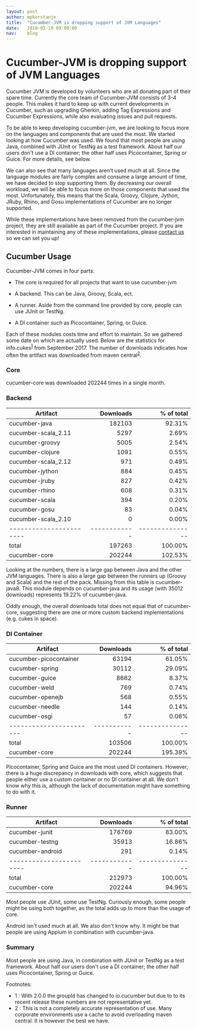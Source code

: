 ```yaml
---
layout: post
author: mpkorstanje
title:  "Cucumber-JVM is dropping support of JVM Languages"
date:   2018-05-19 09:00:00
nav:    blog
---
```

# Cucumber-JVM is dropping support of JVM Languages #

Cucumber JVM is developed by volunteers who are all donating part of their spare time. Currently the core team of 
Cucumber-JVM consists of 3-4 people. 
This makes it hard to keep up with current developments in Cucumber, such as upgrading Gherkin, adding Tag Expressions 
and Cucumber Expressions, while also evaluating issues and pull requests.

To be able to keep developing cucumber-jvm, we are looking to focus more on the languages and components that are used 
the most. 
We started looking at how Cucumber was used. We found that most people are using Java, combined with JUnit or TestNg as 
a test framework. 
About half our users don't use a DI container; the other half uses Picocontainer, Spring or Guice. For more details, 
see below.

We can also see that many languages aren't used much at all. Since the language modules are fairly complex and consume 
a large amount of time, we have decided to stop supporting them.
By decreasing our overall workload, we will be able to focus more on those components that used the most. 
Unfortunately, this means that the Scala, Groovy, Clojure, Jython, JRuby, Rhino, and Gosu implementations of Cucumber 
are no longer supported. 

While these implementations have been removed from the cucumber-jvm project, they are still available as part of the Cucumber project. 
If you are interested in maintaining any of these implementations, please [contact us](https://cucumber.io/support) so we can set you up!

## Cucumber Usage ##

Cucumber-JVM comes in four parts: 

 * The core is required for all projects that want to use cucumber-jvm

 * A backend. This can be Java, Groovy, Scala, ect.

 * A runner. Aside from the command line provided by core, people can use JUnit or TestNg. 

 * A DI container such as Picocontainer, Spring, or Guice.

Each of these modules costs time and effort to maintain. So we gathered some date on which are actually used. 
Below are the statistics for info.cukes<sup>[1](#1)</sup> from September 2017. 
The number of downloads indicates how often the artifact was downloaded from maven central<sup>[2](#2)</sup>.

### Core ###

cucumber-core was downloaded 202244 times in a single month.

### Backend ###


|Artifact               |  Downloads |   % of total  |
|-----------------------|-----------:|--------------:|
|cucumber-java          |   182103   |      92.31%   |
|cucumber-scala_2.11    |     5297   |       2.69%   |
|cucumber-groovy        |     5005   |       2.54%   |
|cucumber-clojure       |     1091   |       0.55%   |
|cucumber-scala_2.12    |      971   |       0.49%   |
|cucumber-jython        |      884   |       0.45%   |
|cucumber-jruby         |      827   |       0.42%   |
|cucumber-rhino         |      608   |       0.31%   |
|cucumber-scala         |      394   |       0.20%   |
|cucumber-gosu          |       83   |       0.04%   |
|cucumber-scala_2.10    |        0   |       0.00%   |
|-----------------------|------------|---------------|
|total                  |   197263   |     100.00%   |
|cucumber-core          |   202244   |     102.53%   |


Looking at the numbers, there is a large gap between Java and the other JVM languages. There is also a large gap between
the runners up (Groovy and Scala) and the rest of the pack. 
Missing from this table is cucumber-java8. This module depends on cucumber-java and its usage (with 35012 downloads)
represents 19.22% of cucumber-java.

Oddly enough, the overall downloads total does not equal that of cucumber-core, suggesting there are one or more custom
backend implementations (e.g. cukes in space).

### DI Container ###

|Artifact               | Downloads |  % of total   |  
|-----------------------|----------:|--------------:|
|cucumber-picocontainer |  63194    |  61.05%       |
|cucumber-spring        |  30112    |  29.09%       |
|cucumber-guice         |   8662    |   8.37%       |
|cucumber-weld          |    769    |   0.74%       |
|cucumber-openejb       |    568    |   0.55%       |
|cucumber-needle        |    144    |   0.14%       |
|cucumber-osgi          |     57    |   0.06%       |
|-----------------------|-----------|---------------|
|total                  | 103506    |  100.00%      |
|cucumber-core          | 202244    |  195.39%      |

Picocontainer, Spring and Guice are the most used DI containers. However, there is a huge discrepancy in downloads with
core, which suggests that people either use a custom container or no DI container at all. 
We don't know why this is, although the lack of documentation might have something to do with it.

### Runner ###

|Artifact               | Downloads  |  % of total   |  
|-----------------------|-----------:|--------------:|
|cucumber-junit         |   176769   |   83.00%      |
|cucumber-testng        |    35913   |   16.86%      |
|cucumber-android       |      291   |    0.14%      |
|-----------------------|------------|---------------|
|total                  |   212973   |   100.00%     |
|cucumber-core          |   202244   |    94.96%     |

Most people use JUnit, some use TestNg. Curiously enough, some people might be using both together, as the total adds up
to more than the usage of core.

Android isn't used much at all. We also don't know why. It might be that people are using Appium in combination with
cucumber-java.

### Summary ###

Most people are using Java, in combination with JUnit or TestNg as a test framework. About half our users don't use a
DI container; the other half uses Picocontainer, Spring or Guice. 

Footnotes:
 * <a name="1"></a>1 : With 2.0.0 the groupId has changed to io.cucumber but due to to its recent release these numbers 
   are not representative yet.
 * <a name="2"></a>2 : This is not a completely accurate representation of use. Many corporate environments use a cache
  to avoid overloading maven central. It is however the best we have.
